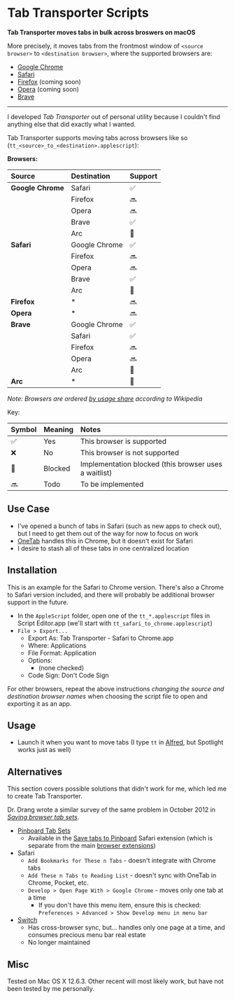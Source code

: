 # Tab Transporter Scripts

**Tab Transporter moves tabs in bulk across broswers on macOS**

More precisely, it moves tabs from the frontmost window of `<source browser>` to `<destination browser>`, where the supported browsers are:

- [Google Chrome](https://en.wikipedia.org/wiki/Google_Chrome)
- [Safari](https://en.wikipedia.org/wiki/Safari_(web_browser))
- [Firefox](https://en.wikipedia.org/wiki/Firefox) (coming soon)
- [Opera](https://en.wikipedia.org/wiki/Opera_(web_browser)) (coming soon)
- [Brave](https://en.wikipedia.org/wiki/Brave_(web_browser))

---

I developed *Tab Transporter* out of personal utility because I couldn't find anything else that did exactly what I wanted.

Tab Transporter supports moving tabs across browsers like so (`tt_<source>_to_<destination>.applescript`):

**Browsers:**

| Source            | Destination   | Support |
|:------------------|:--------------|:--------|
| **Google Chrome** | Safari        | ✅       |
|                   | Firefox       | 🔜       |
|                   | Opera         | 🔜       |
|                   | Brave         | ✅       |
|                   | Arc           | 🛑       |
| **Safari**        | Google Chrome | ✅       |
|                   | Firefox       | 🔜       |
|                   | Opera         | 🔜       |
|                   | Brave         | ✅       |
|                   | Arc           | 🛑       |
| **Firefox**       | \*            | 🔜       |
| **Opera**         | \*            | 🔜       |
| **Brave**         | Google Chrome | ✅       |
|                   | Safari        | ✅       |
|                   | Firefox       | 🔜       |
|                   | Opera         | 🔜       |
|                   | Arc           | 🛑       |
| **Arc**           | \*            | 🛑       |

*Note: Browsers are ordered [by usage share](https://en.wikipedia.org/wiki/Usage_share_of_web_browsers#Summary_tables) according to Wikipedia*

Key:

| Symbol | Meaning | Notes                                                 |
|:-------|:--------|:------------------------------------------------------|
| ✅      | Yes     | This browser is supported                             |
| ❌      | No      | This browser is not supported                         |
| 🛑      | Blocked | Implementation blocked (this browser uses a waitlist) |
| 🔜      | Todo    | To be implemented                                     |

## Use Case

- I've opened a bunch of tabs in Safari (such as new apps to check out), but I need to get them out of the way for now to focus on work
- [OneTab](https://www.one-tab.com) handles this in Chrome, but it doesn't exist for Safari
- I desire to stash all of these tabs in one centralized location

## Installation

This is an example for the Safari to Chrome version. There's also a Chrome to Safari version included, and there will probably be additional browser support in the future.

- In the `AppleScript` folder, open one of the `tt_*.applescript` files in Script Editor.app (we'll start with `tt_safari_to_chrome.applescript`)
- `File > Export...`
  - Export As: Tab Transporter - Safari to Chrome.app
  - Where: Applications
  - File Format: Application
  - Options:
    - (none checked)
  - Code Sign: Don't Code Sign

For other browsers, repeat the above instructions *changing the source and destination browser names* when choosing the script file to open and exporting it as an app.

## Usage

- Launch it when you want to move tabs (I type `tt` in [Alfred](http://www.alfredapp.com), but Spotlight works just as well)

## Alternatives
This section covers possible solutions that didn't work for me, which led me to create Tab Transporter.

Dr. Drang wrote a similar survey of the same problem in October 2012 in *[Saving browser tab sets](http://leancrew.com/all-this/2012/10/saving-browser-tab-sets/)*.

- [Pinboard Tab Sets](https://blog.pinboard.in/2011/04/new_save_tabs_feature/)
  - Available in the [Save tabs to Pinboard](https://pinboard.in/resources/safari/save_tabs) Safari extension (which is separate from the main [browser extensions](https://pinboard.in/resources/extensions/))
- Safari
  - `Add Bookmarks for These n Tabs` - doesn't integrate with Chrome tabs
  - `Add These n Tabs to Reading List` - doesn't sync with OneTab in Chrome, Pocket, etc.
  - `Develop > Open Page With > Google Chrome` - moves only one tab at a time
    - If you don't have this menu item, ensure this is checked: `Preferences > Advanced > Show Develop menu in menu bar`
- [Switch](http://www.macupdate.com/app/mac/42431/switch)
  - Has cross-browser sync, but... handles only one page at a time, and consumes precious menu bar real estate
  - No longer maintained

## Misc

Tested on Mac OS X 12.6.3. Other recent will most likely work, but have not been tested by me personally.

